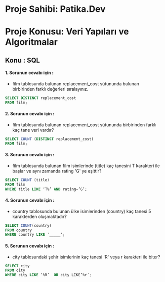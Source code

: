 # Proje Sahibi: Patika.Dev 
# Proje Konusu: Veri Yapıları ve Algoritmalar
## Konu : SQL

#### 1. Sorunun cevabı için :
- film tablosunda bulunan replacement_cost sütununda bulunan birbirinden farklı değerleri sıralayınız.
```sql
SELECT DISTINCT replacement_cost
FROM film;
```

#### 2. Sorunun cevabı için :
- film tablosunda bulunan replacement_cost sütununda birbirinden farklı kaç tane veri vardır?
```sql
SELECT COUNT (DISTINCT replacement_cost)
FROM film;
```

#### 3. Sorunun cevabı için :
- film tablosunda bulunan film isimlerinde (title) kaç tanesini T karakteri ile başlar ve aynı zamanda rating 'G' ye eşittir?
```sql
SELECT COUNT (title)
FROM film
WHERE title LIKE ‘T%’ AND rating=’G’;
```

#### 4. Sorunun cevabı için :
- country tablosunda bulunan ülke isimlerinden (country) kaç tanesi 5 karakterden oluşmaktadır?
```sql
SELECT COUNT(country)
FROM country
WHERE country LIKE ‘_____’;
```

#### 5. Sorunun cevabı için :
- city tablosundaki şehir isimlerinin kaç tanesi 'R' veya r karakteri ile biter?
```sql
SELECT city
FROM city
WHERE city LIKE ‘%R’  OR city LIKE’%r’;
```
